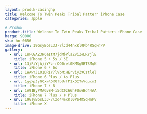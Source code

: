 ```yaml
---
layout: produk-casinghp
title: Welcome To Twin Peaks Tribal Pattern iPhone Case
categories: apple

# Produk
product-title: Welcome To Twin Peaks Tribal Pattern iPhone Case
harga: 90000
sku: hn-0656
image-drive: 19GsyBosL3J-7lzd44nxKl0Pb4RSqHnPV
gallery:
  - url: 1nFGGAZ3H6a1tM7jdMbPlsZviZoLRYjlE
    title: iPhone 5 / 5s / SE
  - url: 13jPiYjAjjYFz-rOQ0rel0KMSgUBTSMqK
    title: iPhone 6 / 6s
  - url: 1WAwYJL01DR1Y7lVbMiHErviyZ9Cztlel
    title: iPhone 6 Plus / 6s Plus
  - url: 1ggXpJyGCxwR6KGfbUrfP1xSITwVqucmI
    title: iPhone 7 / 8
  - url: 1A9IByPMAGv8M-i5dCOz66hFUu6Bd44AA
    title: iPhone 7 Plus / 8 Plus
  - url: 19GsyBosL3J-7lzd44nxKl0Pb4RSqHnPV
    title: iPhone X
---
```

